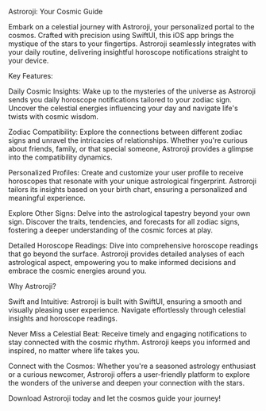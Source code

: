 Astroroji: Your Cosmic Guide

Embark on a celestial journey with Astroroji, your personalized portal to the cosmos. Crafted with precision using SwiftUI, this iOS app brings the mystique of the stars to your fingertips. Astroroji seamlessly integrates with your daily routine, delivering insightful horoscope notifications straight to your device.

Key Features:

Daily Cosmic Insights: Wake up to the mysteries of the universe as Astroroji sends you daily horoscope notifications tailored to your zodiac sign. Uncover the celestial energies influencing your day and navigate life's twists with cosmic wisdom.

Zodiac Compatibility: Explore the connections between different zodiac signs and unravel the intricacies of relationships. Whether you're curious about friends, family, or that special someone, Astroroji provides a glimpse into the compatibility dynamics.

Personalized Profiles: Create and customize your user profile to receive horoscopes that resonate with your unique astrological fingerprint. Astroroji tailors its insights based on your birth chart, ensuring a personalized and meaningful experience.

Explore Other Signs: Delve into the astrological tapestry beyond your own sign. Discover the traits, tendencies, and forecasts for all zodiac signs, fostering a deeper understanding of the cosmic forces at play.

Detailed Horoscope Readings: Dive into comprehensive horoscope readings that go beyond the surface. Astroroji provides detailed analyses of each astrological aspect, empowering you to make informed decisions and embrace the cosmic energies around you.

Why Astroroji?

Swift and Intuitive: Astroroji is built with SwiftUI, ensuring a smooth and visually pleasing user experience. Navigate effortlessly through celestial insights and horoscope readings.

Never Miss a Celestial Beat: Receive timely and engaging notifications to stay connected with the cosmic rhythm. Astroroji keeps you informed and inspired, no matter where life takes you.

Connect with the Cosmos: Whether you're a seasoned astrology enthusiast or a curious newcomer, Astroroji offers a user-friendly platform to explore the wonders of the universe and deepen your connection with the stars.

Download Astroroji today and let the cosmos guide your journey!

